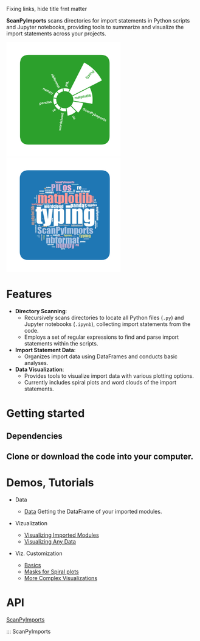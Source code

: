 <!-- hide title -->
<style>
  .md-typeset h1,
  .md-content__button {
    display: none;
  }
</style>

Fixing links, hide title frnt matter 

**ScanPyImports** scans directories for import statements in Python scripts and Jupyter notebooks, providing tools to summarize and visualize the import statements across your projects.


<img width="300px" src="https://github.com/lennon-c/ScanPyImports/raw/main/docs/img/spiral_plot.svg" alt="image_name png" />
<img width="300px" src="https://github.com/lennon-c/ScanPyImports/raw/main/docs/img/cloud_plot.svg" alt="image_name png" />
 
# Features
- **Directory Scanning**:
    - Recursively scans directories to locate all Python files (`.py`) and Jupyter notebooks (`.ipynb`), collecting import statements from the code.
    - Employs a set of regular expressions to find and parse import statements within the scripts.
- **Import Statement Data**:
    - Organizes import data using DataFrames and conducts basic analyses.
- **Data Visualization**:
    - Provides tools to visualize import data with various plotting options.
    - Currently includes spiral plots and word clouds of the import statements.

# Getting started
##  Dependencies 
## Clone or download the code into your computer.

# Demos, Tutorials
<div class="grid cards" markdown>

-  Data
    -  [Data](https://lennon-c.github.io/ScanPyImports/Examples/Data/)
            Getting the DataFrame of your imported modules.

- Vizualization
    - [Visualizing Imported Modules](https://lennon-c.github.io/ScanPyImports/Examples/PlotsImports/)
    - [Visualizing Any Data](https://lennon-c.github.io/ScanPyImports/Examples/Plots/)

- Viz. Customization
    - [Basics](https://lennon-c.github.io/ScanPyImports/Examples/CustomBasic)
    - [Masks for Spiral plots](https://lennon-c.github.io/ScanPyImports/Examples/Masks)
    - [More Complex Visualizations](https://lennon-c.github.io/ScanPyImports/Examples/Example)  

 </div>

# API

[ScanPyImports](https://lennon-c.github.io/ScanPyImports/Api/ScanPyImports/)

::: ScanPyImports 
 
 